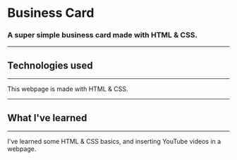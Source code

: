 # Business Card
### A super simple business card made with HTML & CSS.
***
## Technologies used
***
This webpage is made with HTML & CSS.
***
## What I've learned
***
I've learned some HTML & CSS basics, and inserting
YouTube videos in a webpage.